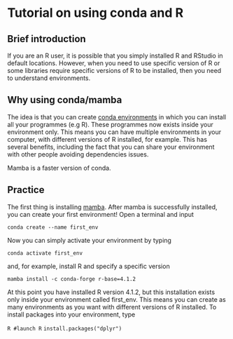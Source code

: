 # Tutorial on using conda and R

## Brief introduction
If you are an R user, it is possible that you simply installed R and RStudio in default locations. However, when you need to use specific version of R or some libraries require specific versions of R to be installed, then you need to understand environments. 

## Why using conda/mamba

The idea is that you can create [conda environments](https://docs.conda.io/en/latest/) in which you can install all your programmes (e.g R). These programmes now exists inside your environment only. This means you can have multiple environments in your computer, with different versions of R installed, for example. This has several benefits, including the fact that you can share your environment with other people avoiding dependencies issues. 

Mamba is a faster version of conda. 

## Practice

The first thing is installing [mamba](https://github.com/conda-forge/miniforge#mambaforge). After mamba is successfully installed, you can create your first environment! Open a terminal and input

`conda create --name first_env`

Now you can simply activate your environment by typing 

`conda activate first_env`

and, for example, install R and specify a specific version

`mamba install -c conda-forge r-base=4.1.2`

At this point you have installed R version 4.1.2, but this installation exists only inside your environment called first_env. This means you can create as many environments as you want with different versions of R installed. 
To install packages into your environment, type

`R #launch R`
`install.packages("dplyr")`
